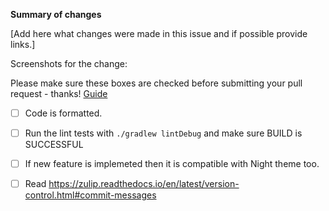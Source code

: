 **Summary of changes**

[Add here what changes were made in this issue and if possible provide links.]

Screenshots for the change: 


Please make sure these boxes are checked before submitting your pull request - thanks! [Guide](./PULL_REQUEST_GUIDE.md)

- [ ] Code is formatted.

- [ ] Run the lint tests with `./gradlew lintDebug` and make sure BUILD is SUCCESSFUL

- [ ] If new feature is implemeted then it is compatible with Night theme too.

- [ ] Read https://zulip.readthedocs.io/en/latest/version-control.html#commit-messages
